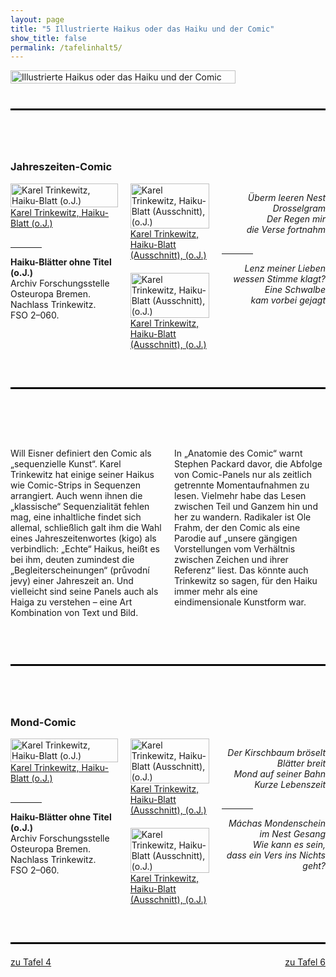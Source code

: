 ```yaml
---
layout: page
title: "5 Illustrierte Haikus oder das Haiku und der Comic"
show_title: false
permalink: /tafelinhalt5/
---
```


<div style="display: flex; align-items: flex-start; margin-bottom: 40px;">
  <a href="{{ 'img/Trinkewitz_Headlines/Trinkewitz_Headlines-5.jpg' | absolute_url }}">
    <img src="{{ 'img/Trinkewitz_Headlines/Trinkewitz_Headlines-5.jpg' | absolute_url }}" alt="Illustrierte Haikus oder das Haiku und der Comic" style="width: 100%; margin-right: 20px;">
  </a>
</div>

<hr style="border-top: 2px solid #000; margin-top: 0; margin-bottom: 80px;">

### Jahreszeiten-Comic

<div style="display: flex; flex-wrap: wrap; align-items: flex-start; margin-bottom: 40px;">
  <div style="flex: 1; margin-right: 20px; max-width: 40%;">
    <div class="inhalt_hovereffect">
      <a href="{{ '/img/derivatives/iiif/images/tafel5_1_1/full/1140,/0/default.jpg' | absolute_url }}">
        <img src="{{ '/img/derivatives/iiif/images/tafel5_1_1/full/1140,/0/default.jpg' | absolute_url }}" alt="Karel Trinkewitz, Haiku-Blatt (o.J.)" style="width: 100%;" />
        <div class="inhalt_overlay">
          <div class="inhalt_info">Karel Trinkewitz, Haiku-Blatt (o.J.)</div>
        </div>
      </a>
    </div>
    <hr style="width: 50px; margin-top: 30px; border: none;">
    <p><strong>Haiku-Blätter ohne Titel (o.J.)</strong><br>
      Archiv Forschungsstelle Osteuropa Bremen. Nachlass Trinkewitz.<br>
      FSO 2–060.
    </p>
  </div>
  
  <div style="flex: 1; margin-right: 20px; max-width: 25%;">
    <div class="inhalt_hovereffect">
      <a href="{{ '/img/derivatives/iiif/images/tafel5_3_1/full/1140,/0/default.jpg' | absolute_url }}">
        <img src="{{ '/img/derivatives/iiif/images/tafel5_3_1/full/1140,/0/default.jpg' | absolute_url }}" alt="Karel Trinkewitz, Haiku-Blatt (Ausschnitt), (o.J.)" style="width: 100%;" />
        <div class="inhalt_overlay">
          <div class="inhalt_info">Karel Trinkewitz, Haiku-Blatt (Ausschnitt), (o.J.)</div>
        </div>
      </a>
    </div>
    <div class="inhalt_hovereffect" style="margin-top: 20px;">
      <a href="{{ '/img/derivatives/iiif/images/tafel5_4_1/full/1140,/0/default.jpg' | absolute_url }}">
        <img src="{{ '/img/derivatives/iiif/images/tafel5_4_1/full/1140,/0/default.jpg' | absolute_url }}" alt="Karel Trinkewitz, Haiku-Blatt (Ausschnitt), (o.J.)" style="width: 100%;" />
        <div class="inhalt_overlay">
          <div class="inhalt_info">Karel Trinkewitz, Haiku-Blatt (Ausschnitt), (o.J.)</div>
        </div>
      </a>
    </div>
  </div>
  
  <div style="flex: 1; max-width: 33%;">
    <p style="text-align: right;"><em>Überm leeren Nest<br>
      Drosselgram<br>
      Der Regen mir<br>
      die Verse fortnahm</em></p>
    <hr style="width: 50px; margin-top: 30px; border: none;">
    <p style="text-align: right;"><em>Lenz meiner Lieben<br>
      wessen Stimme klagt?<br>
      Eine Schwalbe<br>
      kam vorbei gejagt</em></p>
  </div>
</div>

<hr style="border-top: 2px solid #000; margin-top: 60px; margin-bottom: 80px;">

<div style="display: flex; flex-wrap: wrap; align-items: flex-start; margin-bottom: 40px;">
  <div style="flex: 1; margin-right: 20px; max-width: 50%;">
    <p>Will Eisner definiert den Comic als „sequenzielle Kunst“. Karel Trinkewitz hat einige seiner Haikus wie Comic-Strips in Sequenzen arrangiert. Auch wenn ihnen die „klassische“ Sequenzialität fehlen mag, eine inhaltliche findet sich allemal, schließlich galt ihm die Wahl eines Jahreszeitenwortes (kigo) als verbindlich: „Echte“ Haikus, heißt es bei ihm, deuten zumindest die „Begleiterscheinungen“ (průvodní jevy) einer Jahreszeit an. Und vielleicht sind seine Panels auch als Haiga zu verstehen – eine Art Kombination von Text und Bild.</p>
  </div>

  <div style="flex: 1; max-width: 50%;">
    <p>In „Anatomie des Comic“ warnt Stephen Packard davor, die Abfolge von Comic-Panels nur als zeitlich getrennte Momentaufnahmen zu lesen. Vielmehr habe das Lesen zwischen Teil und Ganzem hin und her zu wandern. Radikaler ist Ole Frahm, der den Comic als eine Parodie auf „unsere gängigen Vorstellungen vom Verhältnis zwischen Zeichen und ihrer Referenz“ liest. Das könnte auch Trinkewitz so sagen, für den Haiku immer mehr als eine eindimensionale Kunstform war.</p>
  </div>
</div>

<hr style="border-top: 2px solid #000; margin-top: 60px; margin-bottom: 80px;">

### Mond-Comic

<div style="display: flex; flex-wrap: wrap; align-items: flex-start; margin-bottom: 40px;">
  <div style="flex: 1; margin-right: 20px; max-width: 40%;">
    <div class="inhalt_hovereffect">
      <a href="{{ '/img/derivatives/iiif/images/tafel5_2_1/full/1140,/0/default.jpg' | absolute_url }}">
        <img src="{{ '/img/derivatives/iiif/images/tafel5_2_1/full/1140,/0/default.jpg' | absolute_url }}" alt="Karel Trinkewitz, Haiku-Blatt (o.J.)" style="width: 100%;" />
        <div class="inhalt_overlay">
          <div class="inhalt_info">Karel Trinkewitz, Haiku-Blatt (o.J.)</div>
        </div>
      </a>
    </div>
    <hr style="width: 50px; margin-top: 30px; border: none;">
    <p><strong>Haiku-Blätter ohne Titel (o.J.)</strong><br>
      Archiv Forschungsstelle Osteuropa Bremen. Nachlass Trinkewitz.<br>
      FSO 2–060.
    </p>
  </div>
  
  <div style="flex: 1; margin-right: 20px; max-width: 25%;">
    <div class="inhalt_hovereffect">
      <a href="{{ '/img/derivatives/iiif/images/tafel5_5_1/full/1140,/0/default.jpg' | absolute_url }}">
        <img src="{{ '/img/derivatives/iiif/images/tafel5_5_1/full/1140,/0/default.jpg' | absolute_url }}" alt="Karel Trinkewitz, Haiku-Blatt (Ausschnitt), (o.J.)" style="width: 100%;" />
        <div class="inhalt_overlay">
          <div class="inhalt_info">Karel Trinkewitz, Haiku-Blatt (Ausschnitt), (o.J.)</div>
        </div>
      </a>
    </div>
    <div class="inhalt_hovereffect" style="margin-top: 20px;">
      <a href="{{ '/img/derivatives/iiif/images/tafel5_6_1/full/1140,/0/default.jpg' | absolute_url }}">
        <img src="{{ '/img/derivatives/iiif/images/tafel5_6_1/full/1140,/0/default.jpg' | absolute_url }}" alt="Karel Trinkewitz, Haiku-Blatt (Ausschnitt), (o.J.)" style="width: 100%;" />
        <div class="inhalt_overlay">
          <div class="inhalt_info">Karel Trinkewitz, Haiku-Blatt (Ausschnitt), (o.J.)</div>
        </div>
      </a>
    </div>
  </div>
  
  <div style="flex: 1; max-width: 33%;">
    <p style="text-align: right;"><em>Der Kirschbaum bröselt<br>
      Blätter breit<br>
      Mond auf seiner Bahn<br>
      Kurze Lebenszeit</em></p>
    <hr style="width: 50px; margin-top: 30px; border: none;">
    <p style="text-align: right;"><em>Máchas Mondenschein<br>
      im Nest Gesang<br>
      Wie kann es sein,<br>
      dass ein Vers ins Nichts geht?</em></p>
  </div>
</div>

<hr style="border-top: 2px solid #000; margin-top: 60px; margin-bottom: 20px;">

<div class="buttons" style="display: flex; justify-content: space-between;">
  <a href="{{ '/tafelinhalt4/' | relative_url }}" class="neutral">zu Tafel 4</a>
  <a href="{{ '/tafelinhalt6/' | relative_url }}" class="neutral">zu Tafel 6</a>
</div>
